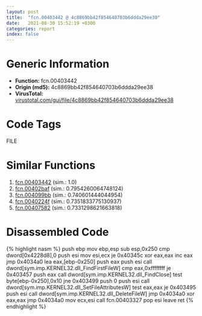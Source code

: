 ```yaml
---
layout: post
title:  "fcn.00403442 @ 4c8869bb42f854640703b6ddda29ee38"
date:   2021-08-30 15:52:19 +0300
categories: report
index: false
---
```


# Generic Information
- **Function:** fcn.00403442
- **Origin (md5):** 4c8869bb42f854640703b6ddda29ee38
- **VirusTotal:** [virustotal.com/gui/file/4c8869bb42f854640703b6ddda29ee38][virustotal_ref]

# Code Tags
<span class="tag" id="FILE">FILE</span>


# Similar Functions

1. [fcn.00403442][similar_1_ref] (sim.: 1.0)
2. [fcn.00402baf][similar_2_ref] (sim.: 0.7954260064748124)
3. [fcn.004099bb][similar_3_ref] (sim.: 0.740601444044954)
4. [fcn.0040224f][similar_4_ref] (sim.: 0.7351833775130937)
5. [fcn.00407582][similar_5_ref] (sim.: 0.7331298621663818)


# Disassembled Code

{% highlight nasm %}
push ebp
mov ebp,esp
sub esp,0x250
cmp dword[0x4228d8],0
push esi
mov esi,ecx
je 0x40345c
xor eax,eax
inc eax
jmp 0x4034a0
lea eax,[ebp-0x250]
push eax
push esi
call dword[sym.imp.KERNEL32.dll_FindFirstFileW]
cmp eax,0xffffffff
je 0x403457
push eax
call dword[sym.imp.KERNEL32.dll_FindClose]
test byte[ebp-0x250],0x10
jne 0x403499
push 0
push esi
call dword[sym.imp.KERNEL32.dll_SetFileAttributesW]
test eax,eax
je 0x403495
push esi
call dword[sym.imp.KERNEL32.dll_DeleteFileW]
jmp 0x4034a0
xor eax,eax
jmp 0x4034a0
mov ecx,esi
call fcn.00403327
pop esi
leave 
ret 
{% endhighlight %}


[similar_1_ref]: /report/fcn.00403442@3f1595e66dc63331ba0930a0c79684ce
[similar_2_ref]: /report/fcn.00402baf@0cb2d61ee2bb08c35289961542a08513
[similar_3_ref]: /report/fcn.004099bb@69b3c79878674ea715338a112bb5caa6
[similar_4_ref]: /report/fcn.0040224f@ebf08d86df7e87eccb41dfc660766af7
[similar_5_ref]: /report/fcn.00407582@470263fe7e7cc115b95cd041d643e3b5
[virustotal_ref]: https://www.virustotal.com/gui/file/4c8869bb42f854640703b6ddda29ee38